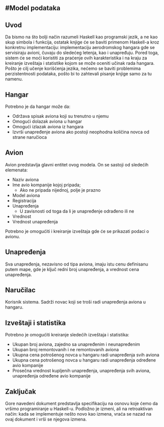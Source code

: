 #Model podataka
--------------------------

Uvod
----
Da bismo na što bolji način razumeli Haskell kao programski jezik, a ne kao skup simbola
i funkcija, ostatak knjige će se baviti primenom Haskell-a kroz konkretnu implementaciju:
implementaciju aerodromskog hangara gde se servisiraju avioni, čuvaju do sledećeg letenja,
kao i unapređuju. Pored toga, sistem će se moći koristiti za praćenje ovih karakteristika
i na kraju za kreiranje izveštaja i statistike kojom se može oceniti učinak rada hangara.
Pošto je cilj učenje korišćenja jezika, nećemo se baviti problemima perzistentnosti
podataka, pošto bi to zahtevali pisanje knjige samo za tu namenu.

Hangar
------
Potrebno je da hangar može da:
* Održava spisak aviona koji su trenutno u njemu
* Omogući dolazak aviona u hangar
* Omogući izlazak aviona iz hangara
* Izvrši unapređenje aviona ako postoji neophodna količina novca od strane naručioca

Avion
-----
Avion predstavlja glavni entitet ovog modela. On se sastoji od sledećih elemenata:
* Naziv aviona
* Ime avio kompanije kojoj pripada; 
	* Ako ne pripada nijednoj, polje je prazno
* Model aviona
* Registracija
* Unapređenja
	* U zavisnosti od toga da li je unapređenje odrađeno ili ne
* Vrednost
* Vrednost unapređenja

Potrebno je omogućiti i kreiranje izveštaja gde će se prikazati podaci o avionu.

Unapređenja
-----------
Sva unapređenja, nezavisno od tipa aviona, imaju istu cenu definisanu putem mape, gde je
ključ redni broj unapređenja, a vrednost cena unapređenja.

Naručilac
---------
Korisnik sistema. Sadrži novac koji se troši radi unapređenja aviona u hangaru.

Izveštaji i statistika
----------------------

Potrebno je omogućiti kreiranje sledećih izveštaja i statistika:
* Ukupan broj aviona, zajedno sa unapređenim i neunapređenim
* Ukupan broj remontovanih i ne remontovanih aviona
* Ukupna cena potrošenog novca u hangaru radi unapređenja svih aviona
* Ukupna cena potrošenog novca u hangaru radi unapređenja određene avio kompanije
* Prosečna vrednost kupljenih unapređenja, unapređenja svih aviona, unapređenja određene avio kompanije

Zaključak
---------
Gore navedeni dokument predstavlja specifikaciju na osnovu koje ćemo da vršimo programiranje u 
Haskell-u. Podložno je izmeni, ali na retroaktivan način: kada se implementuje nešto novo kao izmena,
vraća se nazad na ovaj dokument i vrši se njegova izmena.